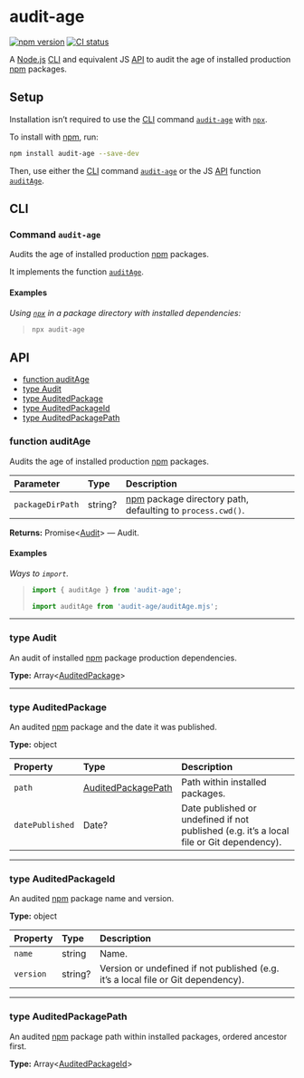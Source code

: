 # audit-age

[![npm version](https://badgen.net/npm/v/audit-age)](https://npm.im/audit-age) [![CI status](https://github.com/jaydenseric/audit-age/workflows/CI/badge.svg)](https://github.com/jaydenseric/audit-age/actions)

A [Node.js](https://nodejs.org) [CLI](#cli) and equivalent JS [API](#api) to audit the age of installed production [npm](https://npmjs.com) packages.

## Setup

Installation isn’t required to use the [CLI](#cli) command [`audit-age`](#command-audit-age) with [`npx`](https://docs.npmjs.com/cli/v7/commands/npx).

To install with [npm](https://npmjs.com/get-npm), run:

```sh
npm install audit-age --save-dev
```

Then, use either the [CLI](#cli) command [`audit-age`](#command-audit-age) or the JS [API](#api) function [`auditAge`](#function-auditage).

## CLI

### Command `audit-age`

Audits the age of installed production [npm](https://npmjs.com) packages.

It implements the function [`auditAge`](#function-auditage).

#### Examples

_Using [`npx`](https://docs.npmjs.com/cli/v7/commands/npx) in a package directory with installed dependencies:_

> ```sh
> npx audit-age
> ```

## API

- [function auditAge](#function-auditage)
- [type Audit](#type-audit)
- [type AuditedPackage](#type-auditedpackage)
- [type AuditedPackageId](#type-auditedpackageid)
- [type AuditedPackagePath](#type-auditedpackagepath)

### function auditAge

Audits the age of installed production [npm](https://npmjs.com) packages.

| Parameter | Type | Description |
| :-- | :-- | :-- |
| `packageDirPath` | string? | [npm](https://npmjs.com) package directory path, defaulting to `process.cwd()`. |

**Returns:** Promise<[Audit](#type-audit)> — Audit.

#### Examples

_Ways to `import`._

> ```js
> import { auditAge } from 'audit-age';
> ```
>
> ```js
> import auditAge from 'audit-age/auditAge.mjs';
> ```

---

### type Audit

An audit of installed [npm](https://npmjs.com) package production dependencies.

**Type:** Array<[AuditedPackage](#type-auditedpackage)>

---

### type AuditedPackage

An audited [npm](https://npmjs.com) package and the date it was published.

**Type:** object

| Property | Type | Description |
| :-- | :-- | :-- |
| `path` | [AuditedPackagePath](#type-auditedpackagepath) | Path within installed packages. |
| `datePublished` | Date? | Date published or undefined if not published (e.g. it’s a local file or Git dependency). |

---

### type AuditedPackageId

An audited [npm](https://npmjs.com) package name and version.

**Type:** object

| Property | Type | Description |
| :-- | :-- | :-- |
| `name` | string | Name. |
| `version` | string? | Version or undefined if not published (e.g. it’s a local file or Git dependency). |

---

### type AuditedPackagePath

An audited [npm](https://npmjs.com) package path within installed packages, ordered ancestor first.

**Type:** Array<[AuditedPackageId](#type-auditedpackageid)>
